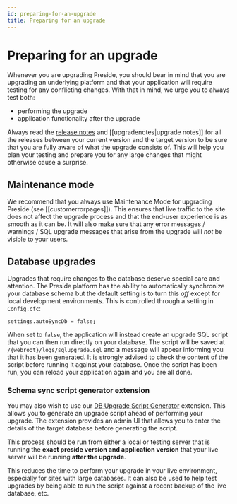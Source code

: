 ```yaml
---
id: preparing-for-an-upgrade
title: Preparing for an upgrade
---
```


# Preparing for an upgrade

Whenever you are upgrading Preside, you should bear in mind that you are upgrading an underlying platform and that your application will require testing for any conflicting changes. With that in mind, we urge you to always test both:

* performing the upgrade
* application functionality after the upgrade

Always read the [release notes](https://www.preside.org/release-notes.html) and [[upgradenotes|upgrade notes]] for all the releases between your current version and the target version to be sure that you are fully aware of what the upgrade consists of. This will help you plan your testing and prepare you for any large changes that might otherwise cause a surprise.

## Maintenance mode

We recommend that you always use Maintenance Mode for upgrading Preside (see [[customerrorpages]]). This ensures that live traffic to the site does not affect the upgrade process and that the end-user experience is as smooth as it can be. It will also make sure that any error messages / warnings / SQL upgrade messages that arise from the upgrade will *not* be visible to your users.

## Database upgrades

Upgrades that require changes to the database deserve special care and attention. The Preside platform has the ability to automatically synchronize your database schema but the default setting is to turn this _off_ except for local development environments. This is controlled through a setting in `Config.cfc`:

```
settings.autoSyncDb = false;
```

When set to `false`, the application will instead create an upgrade SQL script that you can then run directly on your database. The script will be saved at `/{webroot}/logs/sqlupgrade.sql` and a message will appear informing you that it has been generated. It is strongly advised to check the content of the script before running it against your database. Once the script has been run, you can reload your application again and you are all done.

### Schema sync script generator extension

You may also wish to use our [DB Upgrade Script Generator](https://github.com/pixl8/preside-ext-dbupgradescriptgenerator) extension. This allows you to generate an upgrade script ahead of performing your upgrade. The extension provides an admin UI that allows you to enter the details of the target database before generating the script. 

This process should be run from either a local or testing server that is running the **exact preside version and application version** that your live server will be running **after the upgrade**. 

This reduces the time to perform your upgrade in your live environment, especially for sites with large databases. It can also be used to help test upgrades by being able to run the script against a recent backup of the live database, etc.
